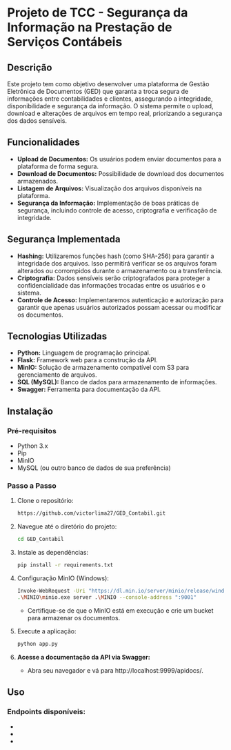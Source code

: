 # Projeto de TCC - Segurança da Informação na Prestação de Serviços Contábeis

## Descrição

Este projeto tem como objetivo desenvolver uma plataforma de Gestão Eletrônica de Documentos (GED) que garanta a troca segura de informações entre contabilidades e clientes, assegurando a integridade, disponibilidade e segurança da informação. O sistema permite o upload, download e alterações de arquivos em tempo real, priorizando a segurança dos dados sensíveis.

## Funcionalidades

- **Upload de Documentos:** Os usuários podem enviar documentos para a plataforma de forma segura.
- **Download de Documentos:** Possibilidade de download dos documentos armazenados.
- **Listagem de Arquivos:** Visualização dos arquivos disponíveis na plataforma.
- **Segurança da Informação:** Implementação de boas práticas de segurança, incluindo controle de acesso, criptografia e verificação de integridade.

## Segurança Implementada

- **Hashing:** Utilizaremos funções hash (como SHA-256) para garantir a integridade dos arquivos. Isso permitirá verificar se os arquivos foram alterados ou corrompidos durante o armazenamento ou a transferência.
- **Criptografia:** Dados sensíveis serão criptografados para proteger a confidencialidade das informações trocadas entre os usuários e o sistema.
- **Controle de Acesso:** Implementaremos autenticação e autorização para garantir que apenas usuários autorizados possam acessar ou modificar os documentos.

## Tecnologias Utilizadas

- **Python:** Linguagem de programação principal.
- **Flask:** Framework web para a construção da API.
- **MinIO:** Solução de armazenamento compatível com S3 para gerenciamento de arquivos.
- **SQL (MySQL):** Banco de dados para armazenamento de informações.
- **Swagger:** Ferramenta para documentação da API.

## Instalação

### Pré-requisitos

- Python 3.x
- Pip
- MinIO
- MySQL (ou outro banco de dados de sua preferência)

### Passo a Passo

1. Clone o repositório:
   ```bash
   https://github.com/victorlima27/GED_Contabil.git
   ```

2. Navegue até o diretório do projeto:
   ```bash
   cd GED_Contabil
   ```

3. Instale as dependências:
   ```bash
   pip install -r requirements.txt
   ```

4. Configuração MinIO (Windows):
   ```bash
   Invoke-WebRequest -Uri "https://dl.min.io/server/minio/release/windows-amd64/minio.exe" -OutFile .\MINIO\minio.exe
   .\MINIO\minio.exe server .\MINIO --console-address ":9001"
   ```
   - Certifique-se de que o MinIO está em execução e crie um bucket para armazenar os documentos.
5. Execute a aplicação:
   ```bash
   python app.py
   ```

6. **Acesse a documentação da API via Swagger:**
   - Abra seu navegador e vá para http://localhost:9999/apidocs/.

## Uso

### Endpoints disponíveis:

-
-
-

